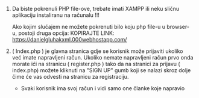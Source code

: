 
1. Da biste pokrenuli PHP file-ove, trebate imati XAMPP ili neku sličnu aplikaciju instaliranu na računalu !!!

     Ako kojim slučajem ne možete pokrenuti bilo koju php file-u u browser-u, postoji druga opcija:
     KOPIRAJTE LINK:   https://danielgluhakxml.000webhostapp.com/

2. ( Index.php ) je glavna stranica gdje se korisnik može prijaviti ukoliko već imate napravljeni račun.
Ukoliko nemate napravljeni račun prvo onda morate ići na stranicu ( register.php ) tako da na stranici za prijavu ( index.php) možete kliknuti na "SIGN UP" gumb koji se nalazi 
skroz dolje čime će vas odvesti na stranicu za registraciju.

      - Svaki korisnik ima svoj račun i vidi samo one članke koje napravio


